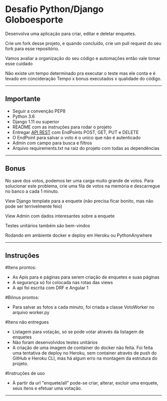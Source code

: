 # Desafio Python/Django Globoesporte

Desenvolva uma aplicação para criar, editar e deletar enquetes.

Crie um fork desse projeto, e quando concluído, crie um pull request do seu fork para esse repositório.

Vamos avaliar a organização do seu código e automações então vale tomar esse cuidado

Não existe um tempo determinado pra executar o teste mas ele conta e é levado em concideração Tempo x bonus executados x qualidade do código.

---

## Importante

- Seguir a convenção PEP8
- Python 3.6
- Django 1.11 ou superior
- README com as instruções para rodar o projeto
- Entregar [API REST](http://www.django-rest-framework.org/) com EndPoints POST, GET, PUT e DELETE
- O EndPoint para salvar o voto é o unico que não é autenticado
- Admin com campo para busca e filtros
- Arquivo requirements.txt na raiz do projeto com todas as dependências

---

## Bonus

No save dos votos, podemos ter uma carga muito grande de votos. Para solucionar este problema, crie uma fila de votos na memória e descarregue no banco a cada 1 minuto.

View Django template para a enquete (não precisa ficar bonito, mas não pode ser terrivelmente feio)

View Admin com dados interesantes sobre a enquete 

Testes unitários também são bem-vindos

Rodando em ambiente docker e deploy em Heroku ou PythonAnywhere


---
## Instruções

#Itens prontos:
- As Apis para e páginas para serem criação de enquetes e suas páginas
- A segurança só foi colocada nas rotas das views
- A api foi escrita com DRF e Angular 1

#Bônus prontos:
- Para salvar as fotos a cada minuto, foi criada a classe VotoWorker no arquivo worker.py

#Itens não entregues
- Listagem para votação, só se pode votar através da listagem de enquetes
- Não foram desenvolvidos testes unitários
- A criação de uma imagem de container do docker não feita. Foi feita uma tentativa de deploy no Heroku, sem container através de push do GitHub e Heroku CLI, mas há algum erro na montagem da estrutura do projeto.

#Instruções de uso
- À partir da url "enquete/all" pode-se criar, alterar, excluir uma enquete, seus itens e efetuar uma votação.

---

